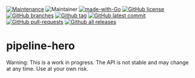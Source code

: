 [![Maintenance](https://img.shields.io/badge/Maintained%3F-yes-green.svg)](https://github.com/PublicareDevelopers/pipeline-hero/graphs/commit-activity)
![Maintainer](https://img.shields.io/badge/maintainer-DionTech-blue)
[![made-with-Go](https://img.shields.io/badge/Made%20with-Go-1f425f.svg)](https://go.dev/)
[![GitHub license](https://img.shields.io/github/license/PublicareDevelopers/pipeline-hero.svg)](https://github.com/PublicareDevelopers/pipeline-hero/blob/main/LICENSE)
[![GitHub branches](https://badgen.net/github/branches/PublicareDevelopers/pipeline-hero)](https://github.com/PublicareDevelopers/pipeline-hero/)
[![Github tag](https://badgen.net/github/tag/PublicareDevelopers/pipeline-hero)](https://github.com/PublicareDevelopers/pipeline-hero/tags/)
[![GitHub latest commit](https://badgen.net/github/last-commit/PublicareDevelopers/pipeline-hero)](https://GitHub.com/PublicareDevelopers/pipeline-hero/commit/)
[![GitHub pull-requests](https://img.shields.io/github/issues-pr/PublicareDevelopers/pipeline-hero.svg)](https://GitHub.com/PublicareDevelopers/pipeline-hero/pull/)
[![Github all releases](https://img.shields.io/github/downloads/PublicareDevelopers/pipeline-hero/total.svg)](https://GitHub.com/PublicareDevelopers/pipeline-hero/releases/)

# pipeline-hero

Warning: This is a work in progress. The API is not stable and may change at any time. Use at your own risk.
